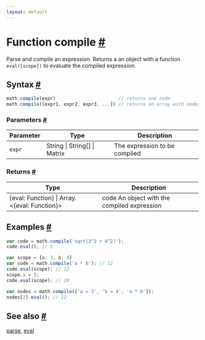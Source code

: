 ```yaml
---
layout: default
---
```


<h1 id="function-compile">Function compile <a href="#function-compile" title="Permalink">#</a></h1>

Parse and compile an expression.
Returns a an object with a function `eval([scope])` to evaluate the
compiled expression.


<h2 id="syntax">Syntax <a href="#syntax" title="Permalink">#</a></h2>

```js
math.compile(expr)                       // returns one node
math.compile([expr1, expr2, expr3, ...]) // returns an array with nodes
```

<h3 id="parameters">Parameters <a href="#parameters" title="Permalink">#</a></h3>

Parameter | Type | Description
--------- | ---- | -----------
`expr` | String &#124; String[] &#124; Matrix |  The expression to be compiled

<h3 id="returns">Returns <a href="#returns" title="Permalink">#</a></h3>

Type | Description
---- | -----------
{eval: Function} &#124; Array.<{eval: Function}> | code An object with the compiled expression


<h2 id="examples">Examples <a href="#examples" title="Permalink">#</a></h2>

```js
var code = math.compile('sqrt(3^2 + 4^2)');
code.eval(); // 5

var scope = {a: 3, b: 4}
var code = math.compile('a * b'); // 12
code.eval(scope); // 12
scope.a = 5;
code.eval(scope); // 20

var nodes = math.compile(['a = 3', 'b = 4', 'a * b']);
nodes[2].eval(); // 12
```


<h2 id="see-also">See also <a href="#see-also" title="Permalink">#</a></h2>

[parse](parse.html),
[eval](eval.html)


<!-- Note: This file is automatically generated from source code comments. Changes made in this file will be overridden. -->
